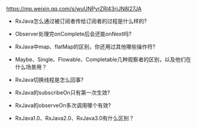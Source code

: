 https://mp.weixin.qq.com/s/wuUNPyrZRl43rjJN8l27JA


- RxJava怎么通过被订阅者传给订阅者的过程是什么样的?

- Observer处理完onComplete后会还能onNext吗?

- RxJava中map、flatMap的区别，你还用过其他哪些操作符?

- Maybe、Single、Flowable、Completable几种观察者的区别，以及他们在什么场景用？

- RxJava切换线程是怎么回事?

- RxJava的subscribeOn只有第一次生效?

- RxJava的observeOn多次调用哪个有效?

- RxJava1.0、RxJava2.0、RxJava3.0有什么区别？